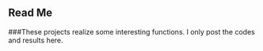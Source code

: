## Read Me

###These projects realize some interesting functions. I only post the codes and results here.